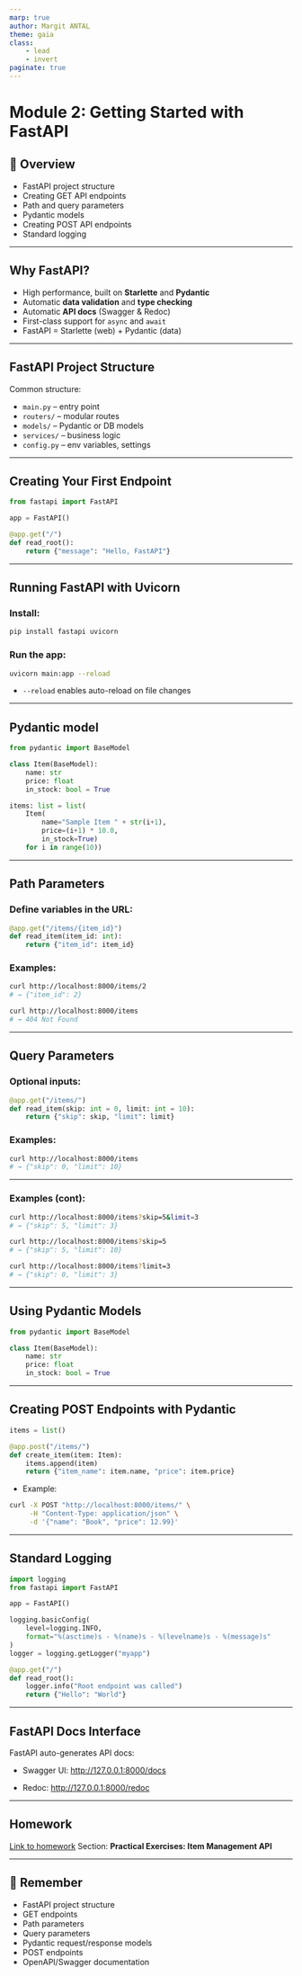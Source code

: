 ```yaml
---
marp: true
author: Margit ANTAL
theme: gaia
class:
    - lead 
    - invert
paginate: true
---
```


<!-- <style>
    :root {
        --color-background: #101010;
        --color-foreground: #ffffff;
    }
</style> -->

# Module 2: Getting Started with FastAPI

## 🚀 Overview
- FastAPI project structure  
- Creating GET API endpoints  
- Path and query parameters  
- Pydantic models 
- Creating POST API endpoints
- Standard logging  

---

## Why FastAPI?

- High performance, built on **Starlette** and **Pydantic**  
- Automatic **data validation** and **type checking**  
- Automatic **API docs** (Swagger & Redoc)  
- First-class support for `async` and `await`  
- FastAPI = Starlette (web) + Pydantic (data)  

---

## FastAPI Project Structure

Common structure:
- `main.py` – entry point  
- `routers/` – modular routes  
- `models/` – Pydantic or DB models  
- `services/` – business logic  
- `config.py` – env variables, settings  

---

## Creating Your First Endpoint

```python
from fastapi import FastAPI

app = FastAPI()

@app.get("/")
def read_root():
    return {"message": "Hello, FastAPI"}
```
---

## Running FastAPI with Uvicorn

### Install:
```bash
pip install fastapi uvicorn
```
### Run the app:

```bash
uvicorn main:app --reload
```
- `--reload` enables auto-reload on file changes

---
## Pydantic model

```python
from pydantic import BaseModel

class Item(BaseModel):
    name: str
    price: float
    in_stock: bool = True
```

```python
items: list = list(
    Item(
        name="Sample Item " + str(i+1), 
        price=(i+1) * 10.0, 
        in_stock=True) 
    for i in range(10))
```
---
## Path Parameters

### Define variables in the URL:
```python
@app.get("/items/{item_id}")
def read_item(item_id: int):
    return {"item_id": item_id}
```
### Examples:

```bash
curl http://localhost:8000/items/2
# → {"item_id": 2}

curl http://localhost:8000/items
# → 404 Not Found
```
---
## Query Parameters

### Optional inputs:

```python
@app.get("/items/")
def read_item(skip: int = 0, limit: int = 10):
    return {"skip": skip, "limit": limit}
```
### Examples:

```bash
curl http://localhost:8000/items
# → {"skip": 0, "limit": 10}
```

---
### Examples (cont):

```bash
curl http://localhost:8000/items?skip=5&limit=3
# → {"skip": 5, "limit": 3}

curl http://localhost:8000/items?skip=5
# → {"skip": 5, "limit": 10}

curl http://localhost:8000/items?limit=3
# → {"skip": 0, "limit": 3}
```

---

## Using Pydantic Models

```python
from pydantic import BaseModel

class Item(BaseModel):
    name: str
    price: float
    in_stock: bool = True

```

---
## Creating POST Endpoints with Pydantic

```python
items = list()

@app.post("/items/")
def create_item(item: Item):
    items.append(item)
    return {"item_name": item.name, "price": item.price}
```

- Example:

```bash
curl -X POST "http://localhost:8000/items/" \
     -H "Content-Type: application/json" \
     -d '{"name": "Book", "price": 12.99}'
```

---
## Standard Logging
```python
import logging
from fastapi import FastAPI

app = FastAPI()

logging.basicConfig(
    level=logging.INFO,
    format="%(asctime)s - %(name)s - %(levelname)s - %(message)s"
)
logger = logging.getLogger("myapp")

@app.get("/")
def read_root():
    logger.info("Root endpoint was called")
    return {"Hello": "World"}
```

---
## FastAPI Docs Interface

FastAPI auto-generates API docs:

- Swagger UI: http://127.0.0.1:8000/docs

- Redoc: http://127.0.0.1:8000/redoc
---
## Homework

[Link to homework](../module02_fastapi_intro/README.md)
Section: **Practical Exercises: Item Management API**

---
## 🎯 Remember

- FastAPI project structure
- GET endpoints
- Path parameters
- Query parameters
- Pydantic request/response models
- POST endpoints
- OpenAPI/Swagger documentation